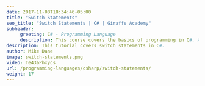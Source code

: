 ```yaml
---
date: 2017-11-08T18:34:46-05:00
title: "Switch Statements"
seo_title: "Switch Statements | C# | Giraffe Academy"
subheader:
     greeting: C# - Programming Language
     description: This course covers the basics of programming in C#. Work your way through the videos and we'll teach you everything you need to know to start your programming journey!
description: This tutorial covers switch statements in C#.
author: Mike Dane
image: switch-statements.png
video: Te43aPhxycs
url: /programming-languages/csharp/switch-statements/
weight: 17
---
```

